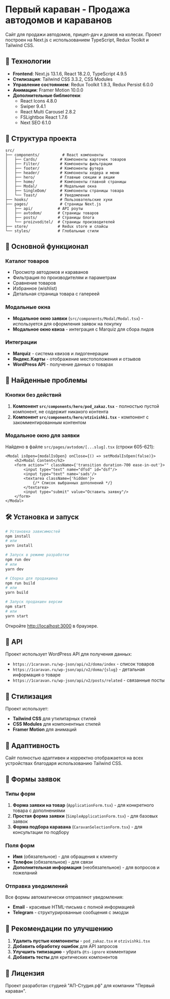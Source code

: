 # Первый караван - Продажа автодомов и караванов

Сайт для продажи автодомов, прицеп-дач и домов на колесах. Проект построен на Next.js с использованием TypeScript, Redux Toolkit и Tailwind CSS.

## 🚀 Технологии

- **Frontend**: Next.js 13.1.6, React 18.2.0, TypeScript 4.9.5
- **Стилизация**: Tailwind CSS 3.3.2, CSS Modules
- **Управление состоянием**: Redux Toolkit 1.9.3, Redux Persist 6.0.0
- **Анимации**: Framer Motion 10.0.0
- **Дополнительные библиотеки**:
  - React Icons 4.8.0
  - Swiper 9.4.1
  - React Multi Carousel 2.8.2
  - FSLightbox React 1.7.6
  - Next SEO 6.1.0

## 📁 Структура проекта

```
src/
├── components/          # React компоненты
│   ├── Cards/          # Компоненты карточек товаров
│   ├── Filter/         # Компоненты фильтрации
│   ├── footer/         # Компоненты футера
│   ├── header/         # Компоненты хедера и меню
│   ├── hero/           # Главные секции и акции
│   ├── home/           # Компоненты главной страницы
│   ├── Modal/          # Модальные окна
│   ├── SingleDom/      # Компоненты страницы товара
│   └── Toast/          # Уведомления
├── hooks/              # Пользовательские хуки
├── pages/              # Страницы Next.js
│   ├── api/           # API роуты
│   ├── avtodom/       # Страницы товаров
│   ├── posts/         # Страницы блога
│   └── proizvoditel/  # Страницы производителей
├── store/             # Redux store и слайсы
└── styles/            # Глобальные стили
```

## 🎯 Основной функционал

### Каталог товаров
- Просмотр автодомов и караванов
- Фильтрация по производителям и параметрам
- Сравнение товаров
- Избранное (wishlist)
- Детальная страница товара с галереей

### Модальные окна
- **Модальное окно заявки** (`src/components/Modal/Modal.tsx`) - используется для оформления заявок на покупку
- **Модальное окно квиза** - интеграция с Marquiz для сбора лидов

### Интеграции
- **Marquiz** - система квизов и лидогенерации
- **Яндекс.Карты** - отображение местоположения и отзывов
- **WordPress API** - получение данных о товарах

## 🚨 Найденные проблемы

### Кнопки без действий
1. **Компонент `src/components/hero/pod_zakaz.tsx`** - полностью пустой компонент, не содержит никакого контента
2. **Компонент `src/components/hero/otzivishki.tsx`** - компонент с закомментированным контентом

### Модальное окно для заявки
Найдено в файле `src/pages/avtodom/[...slug].tsx` (строки 605-621):
```tsx
<Modal isOpen={modalIsOpen} onClose={() => setModalIsOpen(false)}>
    <h2>Modal Content</h2>
    <form action="" className={'transition duration-700 ease-in-out'}>
        <input type="text" name="dfsd" id="dsf"/>
        <input type="text" name='sads'/>
        <textarea className={'hidden'}>
            {/* Список выбранных дополнений */}
        </textarea>
        <input type="submit" value="Оставить заявку"/>
    </form>
</Modal>
```

## 🛠 Установка и запуск

```bash
# Установка зависимостей
npm install
# или
yarn install

# Запуск в режиме разработки
npm run dev
# или
yarn dev

# Сборка для продакшена
npm run build
# или
yarn build

# Запуск продакшен версии
npm start
# или
yarn start
```

Откройте [http://localhost:3000](http://localhost:3000) в браузере.

## 📝 API

Проект использует WordPress API для получения данных:
- `https://1caravan.ru/wp-json/api/v2/doma/index` - список товаров
- `https://1caravan.ru/wp-json/api/v2/doma/{slug}` - детальная информация о товаре
- `https://1caravan.ru/wp-json/api/v2/posts/related` - связанные посты

## 🎨 Стилизация

Проект использует:
- **Tailwind CSS** для утилитарных стилей
- **CSS Modules** для компонентных стилей
- **Framer Motion** для анимаций

## 📱 Адаптивность

Сайт полностью адаптивен и корректно отображается на всех устройствах благодаря использованию Tailwind CSS.

## 📝 Формы заявок

### Типы форм
1. **Форма заявки на товар** (`ApplicationForm.tsx`) - для конкретного товара с дополнениями
2. **Простая форма заявки** (`SimpleApplicationForm.tsx`) - для базовых заявок
3. **Форма подбора каравана** (`CaravanSelectionForm.tsx`) - для консультации по подбору

### Поля форм
- **Имя** (обязательное) - для обращения к клиенту
- **Телефон** (обязательное) - для связи
- **Дополнительная информация** (необязательное) - для вопросов и пожеланий

### Отправка уведомлений
Все формы автоматически отправляют уведомления:
- **Email** - красивые HTML-письма с полной информацией
- **Telegram** - структурированные сообщения с эмодзи

## 🔧 Рекомендации по улучшению

1. **Удалить пустые компоненты** - `pod_zakaz.tsx` и `otzivishki.tsx`
2. **Добавить обработку ошибок** для API запросов
3. **Улучшить типизацию** - убрать `@ts-ignore` комментарии
4. **Добавить тесты** для критических компонентов

## 📄 Лицензия

Проект разработан студией "АП-Студия.рф" для компании "Первый караван".